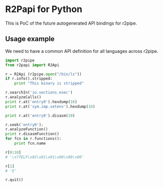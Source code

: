 # R2Papi for Python

This is PoC of the future autogenerated API bindings for r2pipe.

## Usage example

We need to have a common API definition for all languages across r2pipe.

```python
import r2pipe
from r2papi import R2Api

r = R2Api (r2pipe.open("/bin/ls"))
if r.info().stripped:
	print "This binary is stripped"

r.searchIn('io.sections.exec')
r.analyzeCalls()
print r.at('entry0').hexdump(16)
print r.at('sym.imp.setenv').hexdump(16)

print r.at('entry0').disasm(10)

r.seek('entry0');
r.analyzeFunction()
print r.disasmFunction()
for fcn in r.functions():
	print fcn.name

r[0:10]
# '\x7fELF\x02\x01\x01\x00\x00\x00'

r[1]
# 'E'

r.quit()
```
